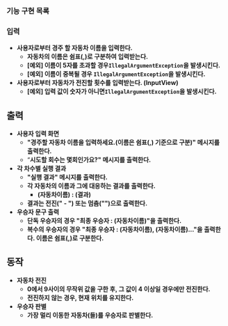 ### **기능 구현 목록**

### 입력

- **사용자로부터 경주 할 자동차 이름을 입력한다.**
    - **자동차의 이름은 쉼표(,)로 구분하여 입력받는다.**
    - **[예외] 이름이 5자를 초과할 경우`IllegalArgumentException`을 발생시킨다.**
    - **[예외] 이름이 중복될 경우 `IllegalArgumentException`을 발생시킨다.**
- **사용자로부터 자동차가 전진할 횟수를 입력받는다. (InputView)**
    - **[예외] 입력 값이 숫자가 아니면`IllegalArgumentException`을 발생시킨다.**

## 출력

- **사용자 입력 화면**
    - **"경주할 자동차 이름을 입력하세요.(이름은 쉼표(,) 기준으로 구분)" 메시지를 출력한다.**
    - “**시도할 회수는 몇회인가요?" 메시지를 출력한다.**
- **각 차수별 실행 결과**
    - **"실행 결과" 메시지를 출력한다.**
    - **각 자동차의 이름과 그에 대응하는 결과를 출력한다.**
        - **(자동차이름) : (결과)**
    - **결과는 전진(" - ") 또는 멈춤("")으로 출력한다.**
- **우승자 문구 출력**
    - **단독 우승자의 경우 "최종 우승자 : (자동차이름)"을 출력한다.**
    - **복수의 우승자의 경우 "최종 우승자 : (자동차이름), (자동차이름)..."을 출력한다.
      이름은 쉼표(,)로 구분한다.**

## 동작

- **자동차 전진**
    - **0에서 9사이의 무작위 값을 구한 후, 그 값이 4 이상일 경우에만 전진한다.**
    - **전진하지 않는 경우, 현재 위치를 유지한다.**
- **우승자 판별**
    - **가장 멀리 이동한 자동차(들)를 우승자로 판별한다.**
